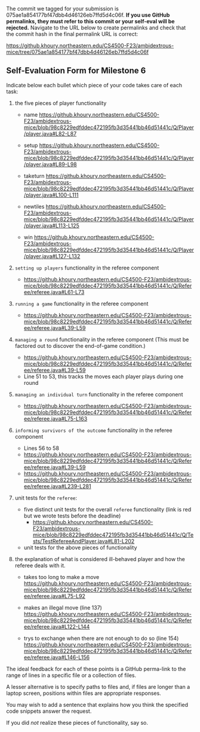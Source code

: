 The commit we tagged for your submission is 075ae1a854177bf47dbb4d46126eb7ffd5d4c06f.
**If you use GitHub permalinks, they must refer to this commit or your self-eval will be rejected.**
Navigate to the URL below to create permalinks and check that the commit hash in the final permalink URL is correct:

https://github.khoury.northeastern.edu/CS4500-F23/ambidextrous-mice/tree/075ae1a854177bf47dbb4d46126eb7ffd5d4c06f

## Self-Evaluation Form for Milestone 6

Indicate below each bullet which piece of your code takes care of each task:

1. the five pieces of player functionality
    * name
    https://github.khoury.northeastern.edu/CS4500-F23/ambidextrous-mice/blob/98c8229edfddec472195fb3d35441bb46d51441c/Q/Player/player.java#L82-L87
    
    * setup
    https://github.khoury.northeastern.edu/CS4500-F23/ambidextrous-mice/blob/98c8229edfddec472195fb3d35441bb46d51441c/Q/Player/player.java#L89-L98
    
    * taketurn
    https://github.khoury.northeastern.edu/CS4500-F23/ambidextrous-mice/blob/98c8229edfddec472195fb3d35441bb46d51441c/Q/Player/player.java#L100-L111
    
    * newtiles
    https://github.khoury.northeastern.edu/CS4500-F23/ambidextrous-mice/blob/98c8229edfddec472195fb3d35441bb46d51441c/Q/Player/player.java#L113-L125
    
    * win
    https://github.khoury.northeastern.edu/CS4500-F23/ambidextrous-mice/blob/98c8229edfddec472195fb3d35441bb46d51441c/Q/Player/player.java#L127-L132

2. `setting up players` functionality in the referee component 
    * https://github.khoury.northeastern.edu/CS4500-F23/ambidextrous-mice/blob/98c8229edfddec472195fb3d35441bb46d51441c/Q/Referee/referee.java#L61-L73

3. `running a game` functionality in the referee component
    * https://github.khoury.northeastern.edu/CS4500-F23/ambidextrous-mice/blob/98c8229edfddec472195fb3d35441bb46d51441c/Q/Referee/referee.java#L39-L59

4. `managing a round` functionality in the referee component
    (This must be factored out to discover the end-of-game condition.)
    * https://github.khoury.northeastern.edu/CS4500-F23/ambidextrous-mice/blob/98c8229edfddec472195fb3d35441bb46d51441c/Q/Referee/referee.java#L39-L59
    * Line 51 to 53, this tracks the moves each player plays during one round

5. `managing an individual turn` functionality in the referee component
    * https://github.khoury.northeastern.edu/CS4500-F23/ambidextrous-mice/blob/98c8229edfddec472195fb3d35441bb46d51441c/Q/Referee/referee.java#L75-L163

6. `informing survivors of the outcome` functionality in the referee component
    * Lines 56 to 58
    * https://github.khoury.northeastern.edu/CS4500-F23/ambidextrous-mice/blob/98c8229edfddec472195fb3d35441bb46d51441c/Q/Referee/referee.java#L39-L59
    * https://github.khoury.northeastern.edu/CS4500-F23/ambidextrous-mice/blob/98c8229edfddec472195fb3d35441bb46d51441c/Q/Referee/referee.java#L239-L281

7. unit tests for the `referee`:

   - five distinct unit tests for the overall `referee` functionality (link is red but we wrote tests before the deadline)
        * https://github.khoury.northeastern.edu/CS4500-F23/ambidextrous-mice/blob/98c8229edfddec472195fb3d35441bb46d51441c/Q/Tests/TestRefereeAndPlayer.java#L81-L202
   - unit tests for the above pieces of functionality 
   
8. the explanation of what is considered ill-behaved player and how the referee deals with it.
    * takes too long to make a move
    https://github.khoury.northeastern.edu/CS4500-F23/ambidextrous-mice/blob/98c8229edfddec472195fb3d35441bb46d51441c/Q/Referee/referee.java#L75-L92
    
    * makes an illegal move (line 137)
    https://github.khoury.northeastern.edu/CS4500-F23/ambidextrous-mice/blob/98c8229edfddec472195fb3d35441bb46d51441c/Q/Referee/referee.java#L122-L144
    
    * trys to exchange when there are not enough to do so (line 154)
    https://github.khoury.northeastern.edu/CS4500-F23/ambidextrous-mice/blob/98c8229edfddec472195fb3d35441bb46d51441c/Q/Referee/referee.java#L146-L156

The ideal feedback for each of these points is a GitHub perma-link to
the range of lines in a specific file or a collection of files.

A lesser alternative is to specify paths to files and, if files are
longer than a laptop screen, positions within files are appropriate
responses.

You may wish to add a sentence that explains how you think the
specified code snippets answer the request.

If you did *not* realize these pieces of functionality, say so.


